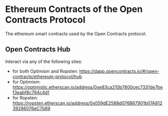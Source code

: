 # Ethereum Contracts of the Open Contracts Protocol
The ethereum smart contracts used by the Open Contracts protocol.


## Open Contracts Hub

Interact via any of the following sites:
- for both Optimism and Ropsten: https://dapp.opencontracts.io/#/open-contracts/ethereum-protocol/hub
- for Optimism: https://optimistic.etherscan.io/address/0xe83ca210b7800cec7331de7bef3eabf8c794c4d1
- for Ropsten: https://ropsten.etherscan.io/address/0x059dE2588d076B67901b07A81239286076eC7b89
